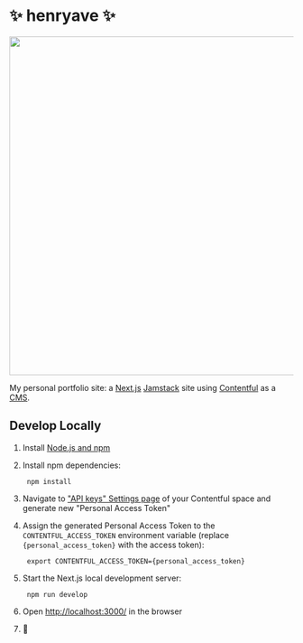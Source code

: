 # ✨ henryave ✨

<img src="https://themes.stackbit.com/images/agency-demo-1024x768.png" width="600">

My personal portfolio site: a [Next.js](https://nextjs.org) [Jamstack](https://jamstack.org) site using [Contentful](https://www.contentful.com) as a [CMS](https://en.wikipedia.org/wiki/Content_management_system).

## Develop Locally

1. Install [Node.js and npm](https://nodejs.org/en/)

1. Install npm dependencies:

        npm install

1. Navigate to ["API keys" Settings page](https://app.contentful.com/spaces/kpvbnea5rrok/api/cma_tokens) of your Contentful space and generate new "Personal Access Token"

1. Assign the generated Personal Access Token to the `CONTENTFUL_ACCESS_TOKEN` environment variable (replace `{personal_access_token}` with the access token):

        export CONTENTFUL_ACCESS_TOKEN={personal_access_token}

1. Start the Next.js local development server:

        npm run develop

1. Open [http://localhost:3000/](http://localhost:3000/) in the browser

1. 🎉

